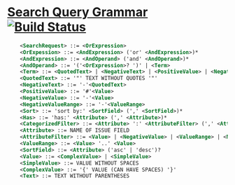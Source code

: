 # [Search Query Grammar](https://www.jetbrains.com/help/youtrack/standalone/Search-Query-Grammar.html) [![Build Status](https://github.com/maksimr/query-input/workflows/Test/badge.svg?branch=master)](https://github.com/maksimr/query-input)


```xml
    <SearchRequest> ::= <OrExpression>
    <OrExpession> ::= <AndExpression> ('or' <AndExpression>)*
    <AndExpression> ::= <AndOperand> ('and' <AndOperand>)*
    <AndOperand> ::= '('<OrExpression>? ')' | <Term>
    <Term> ::= <QuotedText> | <NegativeText> | <PositiveValue> | <NegativeValue> | <Sort> | <Has> | <CategorizedFilter> | <Text>
    <QuotedText> ::= '"' TEXT WITHOUT QUOTES '"'
    <NegativeText> ::= '-'<QuotedText>
    <PositiveValue> ::= '#'<Value>
    <NegativeValue> ::= '-'<Value>
    <NegativeValueRange> ::= '-'<ValueRange>
    <Sort> ::= 'sort by:' <SortField> (',' <SortField>)*
    <Has> ::= 'has:' <Attribute> (',' <Attribute>)*
    <CategorizedFilter> ::= <Attribute> ':' <AttributeFilter> (',' <AttributeFilter>)*
    <Attribute> ::= NAME OF ISSUE FIELD
    <AttributeFilter> ::= <Value> | <NegativeValue> | <ValueRange> | <NegativeValueRange>
    <ValueRange> ::= <Value> '..' <Value>
    <SortField> ::= <Attribute> ('asc' | 'desc')?
    <Value> ::= <ComplexValue> | <SimpleValue>
    <SimpleValue> ::= VALUE WITHOUT SPACES
    <ComplexValue> ::= '{' VALUE (CAN HAVE SPACES) '}'
    <Text> ::= TEXT WITHOUT PARENTHESES
```
